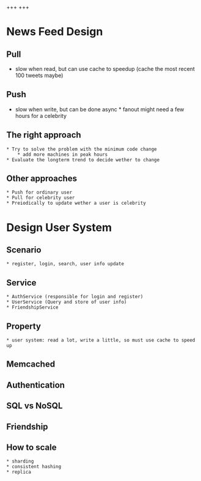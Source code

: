 +++
+++

# News Feed Design
## Pull
   * slow when read, but can use cache to speedup (cache the most recent 100 tweets maybe)
## Push
   * slow when write, but can be done async
    * fanout might need a few hours for a celebrity
## The right approach
    * Try to solve the problem with the minimum code change
        * add more machines in peak hours
    * Evaluate the longterm trend to decide wether to change

## Other approaches
    * Push for ordinary user
    * Pull for celebrity user
    * Preiodically to update wether a user is celebrity


# Design User System
## Scenario
    * register, login, search, user info update
## Service
    * AuthService (responsible for login and register)
    * UserService (Query and store of user info)
    * FriendshipService
## Property
    * user system: read a lot, write a little, so must use cache to speed up
    
## Memcached
## Authentication
## SQL vs NoSQL
## Friendship

## How to scale
    * sharding
    * consistent hashing
    * replica





